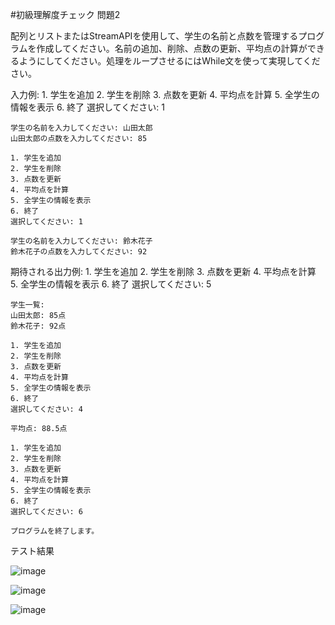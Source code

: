 ﻿#初級理解度チェック 問題2

配列とリストまたはStreamAPIを使用して、学生の名前と点数を管理するプログラムを作成してください。名前の追加、削除、点数の更新、平均点の計算ができるようにしてください。処理をループさせるにはWhile文を使って実現してください。

入力例:
    1. 学生を追加
    2. 学生を削除
    3. 点数を更新
    4. 平均点を計算
    5. 全学生の情報を表示
    6. 終了
    選択してください: 1

    学生の名前を入力してください: 山田太郎
    山田太郎の点数を入力してください: 85

    1. 学生を追加
    2. 学生を削除
    3. 点数を更新
    4. 平均点を計算
    5. 全学生の情報を表示
    6. 終了
    選択してください: 1

    学生の名前を入力してください: 鈴木花子
    鈴木花子の点数を入力してください: 92

期待される出力例:
    1. 学生を追加
    2. 学生を削除
    3. 点数を更新
    4. 平均点を計算
    5. 全学生の情報を表示
    6. 終了
    選択してください: 5

    学生一覧:
    山田太郎: 85点
    鈴木花子: 92点

    1. 学生を追加
    2. 学生を削除
    3. 点数を更新
    4. 平均点を計算
    5. 全学生の情報を表示
    6. 終了
    選択してください: 4

    平均点: 88.5点

    1. 学生を追加
    2. 学生を削除
    3. 点数を更新
    4. 平均点を計算
    5. 全学生の情報を表示
    6. 終了
    選択してください: 6

    プログラムを終了します。

テスト結果

![image](https://github.com/user-attachments/assets/9230817d-1d74-4d7a-9b16-a5cc30c1e9b9)

![image](https://github.com/user-attachments/assets/3ccf6e72-8ea5-4402-a815-899d42164b1c)

![image](https://github.com/user-attachments/assets/e66aa022-e0ff-4069-b087-b41b88d056e0)



